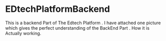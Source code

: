 # EDtechPlatformBackend
This is a backend Part of The Edtech Platform . I have attached one picture which gives the perfect understanding of the BackEnd Part . How it is Actually working.
